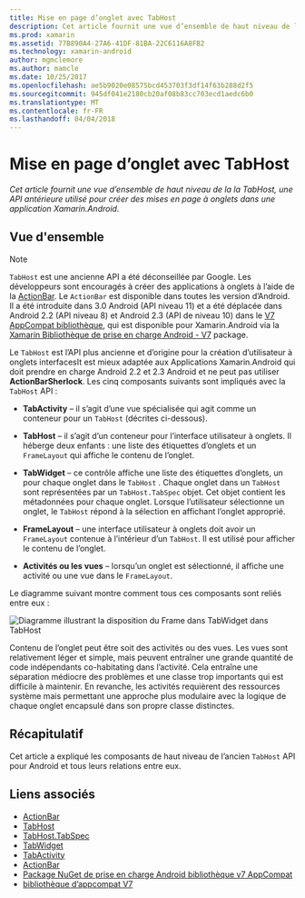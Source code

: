 ```yaml
---
title: Mise en page d’onglet avec TabHost
description: Cet article fournit une vue d’ensemble de haut niveau de la la TabHost, une API antérieure utilisé pour créer des mises en page à onglets dans une application Xamarin.Android.
ms.prod: xamarin
ms.assetid: 77B890A4-27A6-41DF-81BA-22C6116A8FB2
ms.technology: xamarin-android
author: mgmclemore
ms.author: mamcle
ms.date: 10/25/2017
ms.openlocfilehash: ae5b9020e08575bcd453703f3df14f63b288d2f5
ms.sourcegitcommit: 945df041e2180cb20af08b83cc703ecd1aedc6b0
ms.translationtype: MT
ms.contentlocale: fr-FR
ms.lasthandoff: 04/04/2018
---
```

# <a name="tab-layout-with-tabhost"></a>Mise en page d’onglet avec TabHost

_Cet article fournit une vue d’ensemble de haut niveau de la la TabHost, une API antérieure utilisé pour créer des mises en page à onglets dans une application Xamarin.Android._


## <a name="overview"></a>Vue d'ensemble

> [!NOTE]
> `TabHost` est une ancienne API a été déconseillée par Google. Les développeurs sont encouragés à créer des applications à onglets à l’aide de la [ActionBar](~/android/user-interface/controls/action-bar.md). Le `ActionBar` est disponible dans toutes les version d’Android. Il a été introduite dans 3.0 Android (API niveau 11) et a été déplacée dans Android 2.2 (API niveau 8) et Android 2.3 (API de niveau 10) dans le [V7 AppCompat bibliothèque](http://developer.android.com/tools/support-library/features.html#v7-appcompat), qui est disponible pour Xamarin.Android via la [Xamarin Bibliothèque de prise en charge Android - V7](https://www.nuget.org/packages/Xamarin.Android.Support.v7.AppCompat/) package.

Le `TabHost` est l’API plus ancienne et d’origine pour la création d’utilisateur à onglets interfacesIt est mieux adaptée aux Applications Xamarin.Android qui doit prendre en charge Android 2.2 et 2.3 Android et ne peut pas utiliser **ActionBarSherlock**.
Les cinq composants suivants sont impliqués avec la `TabHost` API :

-  **TabActivity** &ndash; il s’agit d’une vue spécialisée qui agit comme un conteneur pour un `TabHost` (décrites ci-dessous).

-  **TabHost** &ndash; il s’agit d’un conteneur pour l’interface utilisateur à onglets. Il héberge deux enfants : une liste des étiquettes d’onglets et un `FrameLayout` qui affiche le contenu de l’onglet.

-  **TabWidget** &ndash; ce contrôle affiche une liste des étiquettes d’onglets, un pour chaque onglet dans le `TabHost` . Chaque onglet dans un `TabHost` sont représentées par un `TabHost.TabSpec` objet. Cet objet contient les métadonnées pour chaque onglet. Lorsque l’utilisateur sélectionne un onglet, le `TabHost` répond à la sélection en affichant l’onglet approprié.

-  **FrameLayout** &ndash; une interface utilisateur à onglets doit avoir un `FrameLayout` contenue à l’intérieur d’un `TabHost`. Il est utilisé pour afficher le contenu de l’onglet.

-  **Activités ou les vues** &ndash; lorsqu’un onglet est sélectionné, il affiche une activité ou une vue dans le `FrameLayout`.

Le diagramme suivant montre comment tous ces composants sont reliés entre eux :

![Diagramme illustrant la disposition du Frame dans TabWidget dans TabHost](tab-host-images/image03.png)

Contenu de l’onglet peut être soit des activités ou des vues. Les vues sont relativement léger et simple, mais peuvent entraîner une grande quantité de code indépendants co-habitating dans l’activité. Cela entraîne une séparation médiocre des problèmes et une classe trop importants qui est difficile à maintenir. En revanche, les activités requièrent des ressources système mais permettant une approche plus modulaire avec la logique de chaque onglet encapsulé dans son propre classe distinctes.


## <a name="summary"></a>Récapitulatif

Cet article a expliqué les composants de haut niveau de l’ancien `TabHost` API pour Android et tous leurs relations entre eux.



## <a name="related-links"></a>Liens associés

- [ActionBar](http://developer.android.com/guide/topics/ui/actionbar.html)
- [TabHost](https://developer.xamarin.com/api/type/Android.Widget.TabHost/)
- [TabHost.TabSpec](https://developer.xamarin.com/api/type/Android.Widget.TabHost+TabSpec/)
- [TabWidget](https://developer.xamarin.com/api/type/Android.Widget.TabWidget/)
- [TabActivity](https://developer.xamarin.com/api/type/Android.App.TabActivity/)
- [ActionBar](http://developer.android.com/guide/topics/ui/actionbar.html)
- [Package NuGet de prise en charge Android bibliothèque v7 AppCompat](https://www.nuget.org/packages/Xamarin.Android.Support.v7.AppCompat/)
- [bibliothèque d’appcompat V7](http://developer.android.com/tools/support-library/features.html#v7-appcompat)
